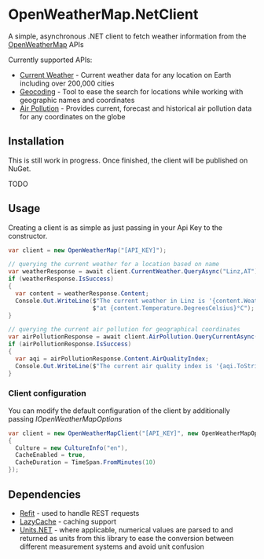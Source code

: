 # OpenWeatherMap.NetClient

A simple, asynchronous .NET client to fetch weather information from
the [OpenWeatherMap](https://openweathermap.org/) APIs

Currently supported APIs:

* [Current Weather](https://openweathermap.org/current) - Current weather data for any location on Earth including over
  200,000 cities
* [Geocoding](https://openweathermap.org/api/geocoding-api) - Tool to ease the search for locations while working with
  geographic names and coordinates
* [Air Pollution](https://openweathermap.org/api/air-pollution) - Provides current, forecast and historical air
  pollution data for any coordinates on the globe

## Installation

This is still work in progress. Once finished, the client will be published on NuGet.

TODO

## Usage

Creating a client is as simple as just passing in your Api Key to the constructor.

```csharp
var client = new OpenWeatherMap("[API_KEY]");

// querying the current weather for a location based on name
var weatherResponse = await client.CurrentWeather.QueryAsync("Linz,AT");
if (weatherResponse.IsSuccess)
{
  var content = weatherResponse.Content;
  Console.Out.WriteLine($"The current weather in Linz is '{content.WeatherDescription}' " +
                        $"at {content.Temperature.DegreesCelsius}°C");
}

// querying the current air pollution for geographical coordinates
var airPollutionResponse = await client.AirPollution.QueryCurrentAsync(48.3059, 14.2862);
if (airPollutionResponse.IsSuccess)
{
  var aqi = airPollutionResponse.Content.AirQualityIndex;
  Console.Out.WriteLine($"The current air quality index is '{aqi.ToString()}'");
}
```

### Client configuration

You can modify the default configuration of the client by additionally passing _IOpenWeatherMapOptions_

```csharp
var client = new OpenWeatherMapClient("[API_KEY]", new OpenWeatherMapOptions
{
  Culture = new CultureInfo("en"),
  CacheEnabled = true,
  CacheDuration = TimeSpan.FromMinutes(10)
});
```

## Dependencies

* [Refit](https://github.com/reactiveui/refit) - used to handle REST requests
* [LazyCache](https://github.com/alastairtree/LazyCache) - caching support
* [Units.NET](https://github.com/angularsen/UnitsNet) - where applicable, numerical values are parsed to and returned as
  units from this library to ease the conversion between different measurement systems and avoid unit confusion
